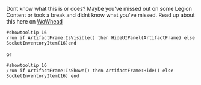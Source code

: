 Dont know what this is or does? Maybe you've missed out on some Legion Content or took a break and didnt know what you've missed.
Read up about this here on [WoWhead](https://www.wowhead.com/guide/starting-legion-questing-broken-shore-dalaran-artifacts-professions-4620#artifact-acquisition)

```
#showtooltip 16
/run if ArtifactFrame:IsVisible() then HideUIPanel(ArtifactFrame) else SocketInventoryItem(16)end
```

or 

```
#showtooltip 16
/run if ArtifactFrame:IsShown() then ArtifactFrame:Hide() else SocketInventoryItem(16) end
```
